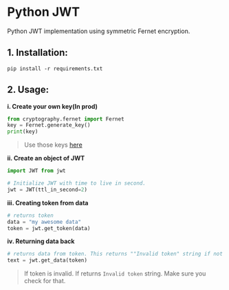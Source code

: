 # Python JWT
Python JWT implementation using symmetric Fernet encryption.

## 1. Installation:
``pip install -r requirements.txt``

## 2. Usage:

**i. Create your own key(In prod)**
```python
from cryptography.fernet import Fernet
key = Fernet.generate_key()
print(key)
```
> Use those keys [here](https://github.com/sbhusal123/jwt-python/blob/642fcf626f824a6199c673a9391a07838fe2a0cd/fernet.py#L11)

**ii. Create an object of JWT**
```python
import JWT from jwt

# Initialize JWT with time to live in second.
jwt = JWT(ttl_in_second=2)
```

**iii. Creating token from data**
```python
# returns token
data = "my awesome data"
token = jwt.get_token(data)
```
**iv. Returning data back**
```python
# returns data from token. This returns ""Invalid token" string if not valid.
text = jwt.get_data(token)
```

> If token is invalid. If returns ``Invalid token`` string. Make sure you check for that.
